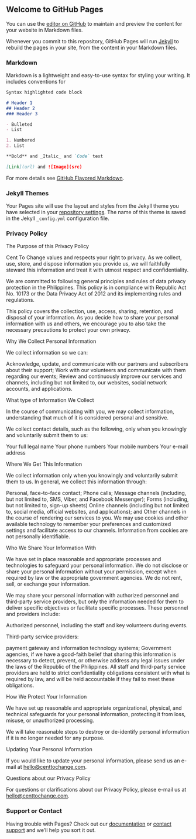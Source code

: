 ## Welcome to GitHub Pages

You can use the [editor on GitHub](https://github.com/kosenshou/heropoints-web/edit/master/README.md) to maintain and preview the content for your website in Markdown files.

Whenever you commit to this repository, GitHub Pages will run [Jekyll](https://jekyllrb.com/) to rebuild the pages in your site, from the content in your Markdown files.

### Markdown

Markdown is a lightweight and easy-to-use syntax for styling your writing. It includes conventions for

```markdown
Syntax highlighted code block

# Header 1
## Header 2
### Header 3

- Bulleted
- List

1. Numbered
2. List

**Bold** and _Italic_ and `Code` text

[Link](url) and ![Image](src)
```

For more details see [GitHub Flavored Markdown](https://guides.github.com/features/mastering-markdown/).

### Jekyll Themes

Your Pages site will use the layout and styles from the Jekyll theme you have selected in your [repository settings](https://github.com/kosenshou/heropoints-web/settings). The name of this theme is saved in the Jekyll `_config.yml` configuration file.

### Privacy Policy

The Purpose of this Privacy Policy

Cent To Change values and respects your right to privacy. As we collect, use, store, and dispose information you provide us, we will faithfully steward this information and treat it with utmost respect and confidentiality.

We are committed to following general principles and rules of data privacy protection in the Philippines. This policy is in compliance with Republic Act No. 10173 or the Data Privacy Act of 2012 and its implementing rules and regulations.

This policy covers the collection, use, access, sharing, retention, and disposal of your information. As you decide how to share your personal information with us and others, we encourage you to also take the necessary precautions to protect your own privacy.



Why We Collect Personal Information

We collect information so we can:

Acknowledge, update, and communicate with our partners and subscribers about their support;
Work with our volunteers and communicate with them regarding our events;
Review and continuously improve our services and channels, including but not limited to, our websites, social network accounts, and applications.


What type of Information We Collect

In the course of communicating with you, we may collect information, understanding that much of it is considered personal and sensitive.

We collect contact details, such as the following, only when you knowingly and voluntarily submit them to us:

Your full legal name
Your phone numbers
Your mobile numbers
Your e-mail address


Where We Get This Information

We collect information only when you knowingly and voluntarily submit them to us. In general, we collect this information through:

Personal, face-to-face contact;
Phone calls;
Message channels (including, but not limited to, SMS, Viber, and Facebook Messenger);
Forms (including, but not limited to, sign-up sheets)
Online channels (including but not limited to, social media, official websites, and applications); and
Other channels in the course of rendering our services to you.
We may use cookies and other available technology to remember your preferences and customized settings and facilitate access to our channels. Information from cookies are not personally identifiable.



Who We Share Your Information With

We have set in place reasonable and appropriate processes and technologies to safeguard your personal information. We do not disclose or share your personal information without your permission, except when required by law or the appropriate government agencies. We do not rent, sell, or exchange your information.


We may share your personal information with authorized personnel and third-party service providers, but only the information needed for them to deliver specific objectives or facilitate specific processes. These personnel and providers include:

Authorized personnel, including the staff and key volunteers during events.

Third-party service providers:

payment gateway and information technology systems; 
Government agencies, if we have a good-faith belief that sharing this information is necessary to detect, prevent, or otherwise address any legal issues under the laws of the Republic of the Philippines.
All staff and third-party service providers are held to strict confidentiality obligations consistent with what is required by law, and will be held accountable if they fail to meet these obligations.



How We Protect Your Information

We have set up reasonable and appropriate organizational, physical, and technical safeguards for your personal information, protecting it from loss, misuse, or unauthorized processing.

We will take reasonable steps to destroy or de-identify personal information if it is no longer needed for any purpose.



Updating Your Personal Information

If you would like to update your personal information, please send us an e-mail at hello@centtochange.com.



Questions about our Privacy Policy

For questions or clarifications about our Privacy Policy, please e-mail us at hello@centtochange.com.



### Support or Contact

Having trouble with Pages? Check out our [documentation](https://help.github.com/categories/github-pages-basics/) or [contact support](https://github.com/contact) and we’ll help you sort it out.
